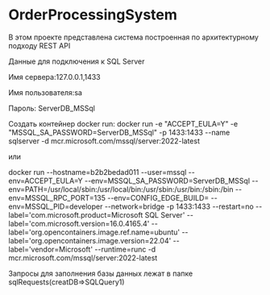 # OrderProcessingSystem
В этом проекте представлена система построенная по архитектурному подходу REST API

Данные для подключения к SQL Server

Имя сервера:127.0.0.1,1433

Имя пользователя:sa

Пароль: ServerDB_MSSql

Создать контейнер
docker run:
docker run -e "ACCEPT_EULA=Y" -e "MSSQL_SA_PASSWORD=ServerDB_MSSql" -p 1433:1433 --name sqlserver -d mcr.microsoft.com/mssql/server:2022-latest

или 

docker run --hostname=b2b2bedad011 --user=mssql --env=ACCEPT_EULA=Y --env=MSSQL_SA_PASSWORD=ServerDB_MSSql --env=PATH=/usr/local/sbin:/usr/local/bin:/usr/sbin:/usr/bin:/sbin:/bin --env=MSSQL_RPC_PORT=135 --env=CONFIG_EDGE_BUILD= --env=MSSQL_PID=developer --network=bridge -p 1433:1433 --restart=no --label='com.microsoft.product=Microsoft SQL Server' --label='com.microsoft.version=16.0.4165.4' --label='org.opencontainers.image.ref.name=ubuntu' --label='org.opencontainers.image.version=22.04' --label='vendor=Microsoft' --runtime=runc -d mcr.microsoft.com/mssql/server:2022-latest

Запросы для заполнения базы данных лежат в папке sqlRequests(creatDB=>SQLQuery1)
